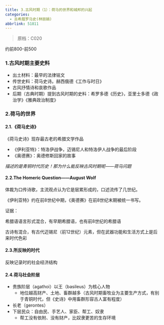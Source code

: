 ```yaml
---
title: 3.古风时期（1）：荷马的世界和城邦的兴起
categories:
  - 古希腊罗马史(林丽娟)
abbrlink: 51811
---
```

> 原档：C020

约前800-前500

### 1.古风时期主要史料

- 出土材料：最早的法律铭文
- 传世史料：荷马史诗。赫西俄德《工作与时日》
- 古风抒情诗和哀歌作品
- 后期（古典时期）提到古风时期的史料：希罗多德《历史》，亚里士多德《政治学》《雅典政治制度》

### 2.荷马的世界

#### 2.1.《荷马史诗》

《荷马史诗》现存最古老的希腊文学作品

- 《伊利亚特》：特洛伊战争，迈锡尼人和特洛伊人战争的最后阶段
- 《奥德赛》：奥德修斯回家的故事

*描述的是青铜时代历史！那为什么能反映古风时期呢——荷马问题*

#### 2.2.The Homeric Question——August Wolf

体裁为口传诗歌，主流观点认为它是层累形成的，口述流传了几世纪。

《伊利亚特》约在前8世纪中期，《奥德赛》在前8世纪末期被统一书写。

证据：

希腊语语言形式混合，有早期希腊语，也有前8世纪的希腊语

古诗有混合，有古代迈锡尼（前12世纪）元素，但在武器功能和生活方式上是后来时代色彩

#### 2.3.所反映的时代

反映记录时的社会经济结构

#### 2.4.荷马社会阶层

- 贵族阶层（agathoi）以王（basileus）为核心人物
  - 地位越高财产、土地、畜群越多（古风时期畜牧业为主要生产方式，有别于青铜时代，但《史诗》中用畜群形容古人富有程度）
- 长老（gerontes）
- 下层民众：自由民、手艺人、家臣、帮工、奴隶
  - 帮工没有依附、没有财产，比奴隶更苦的生存环境